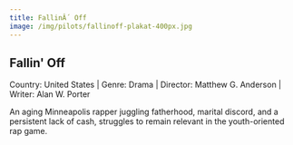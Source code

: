 ```yaml
---
title: FallinÂ´ Off
image: /img/pilots/fallinoff-plakat-400px.jpg
---
```


## Fallin' Off
Country: United States | Genre: Drama | Director: Matthew G. Anderson | Writer: Alan W. Porter

An aging Minneapolis rapper juggling fatherhood, marital discord, and a persistent lack of cash, struggles to remain relevant in the youth-oriented rap game.